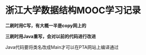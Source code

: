 # 浙江大学数据结构MOOC学习记录

**二刷时用C写，有大概一半是copy网上的**

**三刷时用Java重写，会对以前的代码进行改进**

Java代码要将类名改成Main才可以在PTA网站上编译通过
